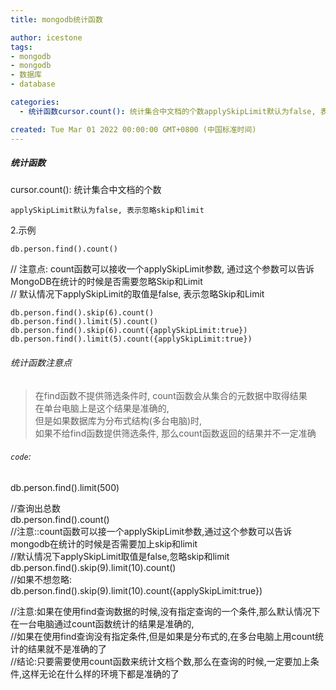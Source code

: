 ```yaml
---
title: mongodb统计函数

author: icestone
tags:
- mongodb
- mongodb
- 数据库
- database

categories:  
  - 统计函数cursor.count(): 统计集合中文档的个数applySkipLimit默认为false, 表示忽略skip和limit2.示例db.person.find().count()// 注意点: count函数可以接收一个applySkipLimit参数, 通过这个参数可以告诉MongoDB在统计的时候是否需要忽略Skip和Limit//      默认情况下applySkipLimit的取值是false, 表示忽略Skip和Limitdb.person.find().skip  

created: Tue Mar 01 2022 00:00:00 GMT+0800 (中国标准时间)
---
```

##### 统计函数

cursor.count(): 统计集合中文档的个数

    applySkipLimit默认为false, 表示忽略skip和limit
    

2.示例

    db.person.find().count()
    

// 注意点: count函数可以接收一个applySkipLimit参数, 通过这个参数可以告诉MongoDB在统计的时候是否需要忽略Skip和Limit  
// 默认情况下applySkipLimit的取值是false, 表示忽略Skip和Limit

    db.person.find().skip(6).count()
    db.person.find().limit(5).count()
    db.person.find().skip(6).count({applySkipLimit:true})
    db.person.find().limit(5).count({applySkipLimit:true})
    

###### 统计函数注意点

> 在find函数不提供筛选条件时, count函数会从集合的元数据中取得结果  
> 在单台电脑上是这个结果是准确的,  
> 但是如果数据库为分布式结构(多台电脑)时,  
> 如果不给find函数提供筛选条件, 那么count函数返回的结果并不一定准确

###### `code`:

db.person.find().limit(500)

//查询出总数  
db.person.find().count()  
//注意::count函数可以接一个applySkipLimit参数,通过这个参数可以告诉mongodb在统计的时候是否需要加上skip和limit  
//默认情况下applySkipLimit取值是false,忽略skip和limit  
db.person.find().skip(9).limit(10).count()  
//如果不想忽略:  
db.person.find().skip(9).limit(10).count({applySkipLimit:true})

//注意:如果在使用find查询数据的时候,没有指定查询的一个条件,那么默认情况下在一台电脑通过count函数统计的结果是准确的,  
//如果在使用find查询没有指定条件,但是如果是分布式的,在多台电脑上用count统计的结果就不是准确的了  
//结论:只要需要使用count函数来统计文档个数,那么在查询的时候,一定要加上条件,这样无论在什么样的环境下都是准确的了